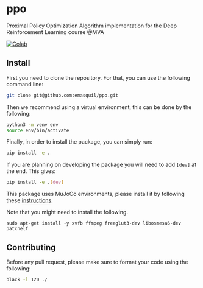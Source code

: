 # ppo
Proximal Policy Optimization Algorithm implementation for the Deep Reinforcement Learning course @MVA


[![Colab](https://colab.research.google.com/assets/colab-badge.svg)](https://colab.research.google.com/github/emasquil/ppo/blob/main/ppo.ipynb)


## Install
First you need to clone the repository. For that, you can use the following command line:
```Bash
git clone git@github.com:emasquil/ppo.git
```
Then we recommend using a virtual environment, this can be done by the following:
```Bash
python3 -m venv env
source env/bin/activate
```
Finally, in order to install the package, you can simply run:
```Bash
pip install -e .
```
If you are planning on developing the package you will need to add `[dev]` at the end. This gives:
```Bash
pip install -e .[dev]
```

This package uses MuJoCo environments, please install it by following these [instructions](https://github.com/openai/mujoco-py/).

Note that you might need to install the following.

```
sudo apt-get install -y xvfb ffmpeg freeglut3-dev libosmesa6-dev patchelf
```


## Contributing
Before any pull request, please make sure to format your code using the following:
```Bash
black -l 120 ./
```